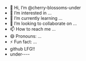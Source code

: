 - 👋 Hi, I’m @cherry-blossoms-under
- 👀 I’m interested in ...
- 🌱 I’m currently learning ...
- 💞️ I’m looking to collaborate on ...
- 📫 How to reach me ...
- 😄 Pronouns: ...
- ⚡ Fun fact: ...
- github LFG!!
- under----

<!---
cherry-blossoms-under/cherry-blossoms-under is a ✨ special ✨ repository because its `README.md` (this file) appears on your GitHub profile.
You can click the Preview link to take a look at your changes.
--->
